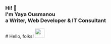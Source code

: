   <!-- Hi there! Feel free to make this your own but don't use my data. Attributions are welcomed --> 
<h3>Hi! 👋<br>I'm Yaya Ousmanou<br>a Writer, Web Developer & IT Consultant</h3>
# Hello, folks! <img src="https://raw.githubusercontent.com/Ousmanou-Ardo/Ousmanou-Ardo/master/wave.gif" width="30px">
